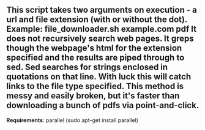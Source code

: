 This script takes two arguments on execution - a url and file extension (with or without the dot).
**Example: file_downloader.sh example.com pdf**
It does not recursively search web pages. It greps though the webpage's html for the extension specified and the results are piped through to sed. Sed searches for strings enclosed in quotations on that line. With luck this will catch links to the file type specified. This method is messy and easily broken, but it's faster than downloading a bunch of pdfs via point-and-click.
---
**Requirements**: parallel (sudo apt-get install parallel)